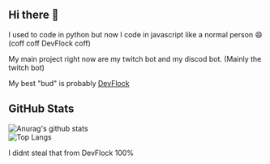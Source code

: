 ## Hi there :wave:

I used to code in python but now I code in javascript like a normal person 😄 (coff coff DevFlock coff)

My main project right now are my twitch bot and my discod bot. (Mainly the twitch bot)

My best "bud" is probably [DevFlock](https://github.com/DevFlock)

## GitHub Stats 
![Anurag's github stats](https://github-readme-stats.vercel.app/api?username=AirplaneGoBrr&show_icons=true&theme=dark)<br>
![Top Langs](https://github-readme-stats.vercel.app/api/top-langs/?username=AirplaneGoBrr&theme=dark)

I didnt steal that from DevFlock 100%
